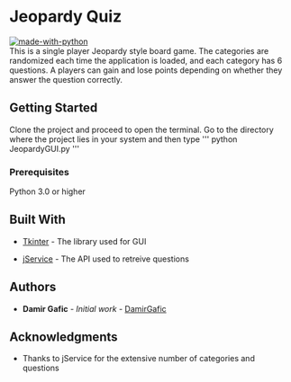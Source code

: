 # Jeopardy Quiz 
[![made-with-python](https://img.shields.io/badge/Made%20with-Python-1f425f.svg)](https://www.python.org/) <br />
This is a single player Jeopardy style board game. The categories are randomized each time the application 
is loaded, and each category has 6 questions. A players can gain and lose points depending on whether they answer the question correctly. 

## Getting Started

Clone the project and proceed to open the terminal. Go to the directory where the project lies in your system 
and then type 
''' 
python JeopardyGUI.py 
'''

### Prerequisites

Python 3.0 or higher 

## Built With

* [Tkinter](https://docs.python.org/3/library/tkinter.html) - The library used for GUI

* [jService](http://jservice.io/) - The API used to retreive questions


## Authors

* **Damir Gafic** - *Initial work* - [DamirGafic](https://github.com/DamirGafic)



## Acknowledgments

* Thanks to jService for the extensive number of categories and questions

